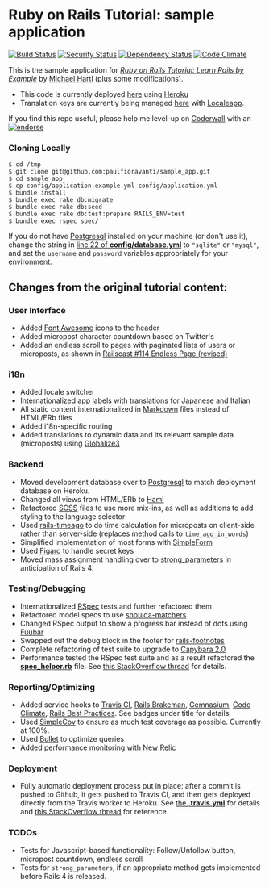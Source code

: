 # Ruby on Rails Tutorial: sample application
[![Build Status](https://secure.travis-ci.org/paulfioravanti/sample_app.png)](http://travis-ci.org/paulfioravanti/sample_app) [![Security Status](http://rails-brakeman.com/paulfioravanti/sample_app.png)](http://rails-brakeman.com/paulfioravanti/sample_app) [![Dependency Status](https://gemnasium.com/paulfioravanti/sample_app.png)](https://gemnasium.com/paulfioravanti/sample_app) [![Code Climate](https://codeclimate.com/badge.png)](https://codeclimate.com/github/paulfioravanti/sample_app)

This is the sample application for
[*Ruby on Rails Tutorial: Learn Rails by Example*](http://railstutorial.org/)
by [Michael Hartl](http://michaelhartl.com) (plus some modifications).

- This code is currently deployed [here](https://pf-sampleapp.herokuapp.com) using [Heroku](http://www.heroku.com/)
- Translation keys are currently being managed [here](http://www.localeapp.com/projects/1043) with [Localeapp](http://www.localeapp.com/).

If you find this repo useful, please help me level-up on [Coderwall](http://coderwall.com/) with an [![endorse](http://api.coderwall.com/pfioravanti/endorse.png)](http://coderwall.com/pfioravanti)

### Cloning Locally

    $ cd /tmp
    $ git clone git@github.com:paulfioravanti/sample_app.git
    $ cd sample_app
    $ cp config/application.example.yml config/application.yml
    $ bundle install
    $ bundle exec rake db:migrate
    $ bundle exec rake db:seed
    $ bundle exec rake db:test:prepare RAILS_ENV=test
    $ bundle exec rspec spec/

If you do not have [Postgresql](http://www.postgresql.org/) installed on your machine (or don't use it), change the string in [line 22 of **config/database.yml**](https://github.com/paulfioravanti/sample_app/blob/master/config/database.yml#L22) to `"sqlite"` or `"mysql"`, and set the `username` and `password` variables appropriately for your environment.

## Changes from the original tutorial content:

### User Interface
- Added [Font Awesome](http://fortawesome.github.com/Font-Awesome/) icons to the header
- Added micropost character countdown based on Twitter's
- Added an endless scroll to pages with paginated lists of users or microposts, as shown in [Railscast #114 Endless Page (revised)](http://railscasts.com/episodes/114-endless-page-revised)

### i18n
- Added locale switcher
- Internationalized app labels with translations for Japanese and Italian
- All static content internationalized in [Markdown](http://daringfireball.net/projects/markdown/) files instead of HTML/ERb files
- Added i18n-specific routing
- Added translations to dynamic data and its relevant sample data (microposts) using [Globalize3](https://github.com/svenfuchs/globalize3)

### Backend
- Moved development database over to [Postgresql](http://www.postgresql.org/) to match deployment database on Heroku.
- Changed all views from HTML/ERb to [Haml](http://haml-lang.com/)
- Refactored [SCSS](http://sass-lang.com/) files to use more mix-ins, as well as additions to add styling to the language selector
- Used [rails-timeago](https://github.com/jgraichen/rails-timeago) to do time calculation for microposts on client-side rather than server-side (replaces method calls to `time_ago_in_words`)
- Simplified implementation of most forms with [SimpleForm](https://github.com/plataformatec/simple_form)
- Used [Figaro](https://github.com/laserlemon/figaro) to handle secret keys
- Moved mass assignment handling over to [strong_parameters](https://github.com/rails/strong_parameters) in anticipation of Rails 4.

### Testing/Debugging
- Internationalized [RSpec](http://rspec.info/) tests and further refactored them
- Refactored model specs to use [shoulda-matchers](https://github.com/thoughtbot/shoulda-matchers)
- Changed RSpec output to show a progress bar instead of dots using [Fuubar](https://github.com/jeffkreeftmeijer/fuubar)
- Swapped out the debug block in the footer for [rails-footnotes](https://github.com/josevalim/rails-footnotes)
- Complete refactoring of test suite to upgrade to [Capybara 2.0](https://github.com/jnicklas/capybara)
- Performance tested the RSpec test suite and as a result refactored the [**spec_helper.rb**](https://github.com/paulfioravanti/sample_app/blob/master/spec/spec_helper.rb) file.  See [this StackOverflow thread](http://stackoverflow.com/a/12215946/567863) for details.

### Reporting/Optimizing
- Added service hooks to [Travis CI](http://travis-ci.org/), [Rails Brakeman](http://rails-brakeman.com/), [Gemnasium](https://gemnasium.com/), [Code Climate](https://codeclimate.com), [Rails Best Practices](http://railsbp.com/).  See badges under title for details.
- Used [SimpleCov](https://github.com/colszowka/simplecov) to ensure as much test coverage as possible.  Currently at 100%.
- Used [Bullet](https://github.com/flyerhzm/bullet) to optimize queries
- Added performance monitoring with [New Relic](http://newrelic.com/)

### Deployment
- Fully automatic deployment process put in place: after a commit is pushed
to Github, it gets pushed to Travis CI, and then gets deployed directly from the Travis worker to Heroku.  See [the **.travis.yml**](https://github.com/paulfioravanti/sample_app/blob/master/.travis.yml) for details and [this StackOverflow thread](http://stackoverflow.com/q/10235026/567863) for reference.

### TODOs
- Tests for Javascript-based functionality: Follow/Unfollow button, micropost countdown, endless scroll
- Tests for `strong_parameters`, if an appropriate method gets implemented before Rails 4 is released.